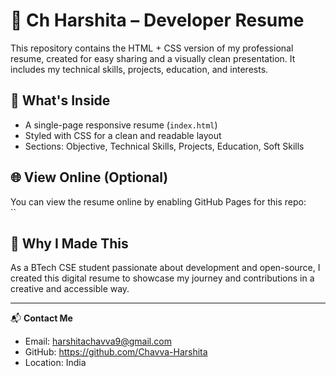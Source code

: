 # 💼 Ch Harshita – Developer Resume

This repository contains the HTML + CSS version of my professional resume, created for easy sharing and a visually clean presentation. It includes my technical skills, projects, education, and interests.

## 📄 What's Inside

- A single-page responsive resume (`index.html`)
- Styled with CSS for a clean and readable layout
- Sections: Objective, Technical Skills, Projects, Education, Soft Skills

## 🌐 View Online (Optional)

You can view the resume online by enabling GitHub Pages for this repo:  
``

## 🧠 Why I Made This

As a BTech CSE student passionate about development and open-source, I created this digital resume to showcase my journey and contributions in a creative and accessible way.

---

📬 **Contact Me**

- Email: harshitachavva9@gmail.com  
- GitHub: https://github.com/Chavva-Harshita
- Location: India

